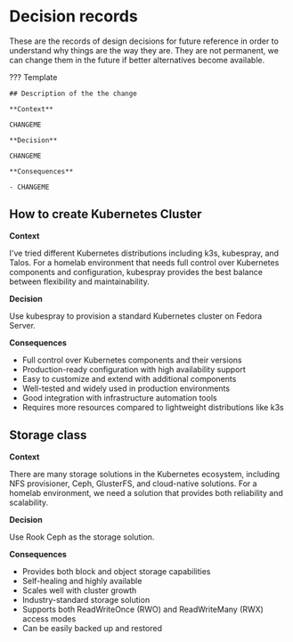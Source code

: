 # Decision records

These are the records of design decisions for future reference in order to understand why things are the way they are.
They are not permanent, we can change them in the future if better alternatives become available.

??? Template

    ## Description of the the change

    **Context**

    CHANGEME

    **Decision**

    CHANGEME

    **Consequences**

    - CHANGEME

## How to create Kubernetes Cluster

**Context**

I've tried different Kubernetes distributions including k3s, kubespray, and Talos.
For a homelab environment that needs full control over Kubernetes components and configuration, kubespray provides the best balance between flexibility and maintainability.

**Decision**

Use kubespray to provision a standard Kubernetes cluster on Fedora Server.

**Consequences**

- Full control over Kubernetes components and their versions
- Production-ready configuration with high availability support
- Easy to customize and extend with additional components
- Well-tested and widely used in production environments
- Good integration with infrastructure automation tools
- Requires more resources compared to lightweight distributions like k3s

## Storage class

**Context**

There are many storage solutions in the Kubernetes ecosystem, including NFS provisioner, Ceph, GlusterFS, and cloud-native solutions.
For a homelab environment, we need a solution that provides both reliability and scalability.

**Decision**

Use Rook Ceph as the storage solution.

**Consequences**

- Provides both block and object storage capabilities
- Self-healing and highly available
- Scales well with cluster growth
- Industry-standard storage solution
- Supports both ReadWriteOnce (RWO) and ReadWriteMany (RWX) access modes
- Can be easily backed up and restored
